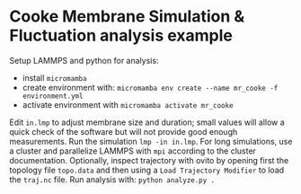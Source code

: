 # Cooke Membrane Simulation & Fluctuation analysis example

Setup LAMMPS and python for analysis:

- install `micromamba`
- create environment with: `micromamba env create --name mr_cooke -f environment.yml`
- activate environment with `micromamba activate mr_cooke`

Edit `in.lmp` to adjust membrane size and duration; small values will allow a quick check of the software but will not provide good enough measurements.
Run the simulation `lmp -in in.lmp`. 
For long simulations, use a cluster and parallelize LAMMPS with `mpi` according to the cluster documentation.
Optionally, inspect trajectory with ovito by opening first the topology file `topo.data` and then using a `Load Trajectory Modifier` to load the `traj.nc` file.
Run analysis with:
 `python analyze.py .`
